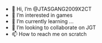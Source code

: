 - 👋 Hi, I’m @JTASGANG2009X2CT
- 👀 I’m interested in games
- 🌱 I’m currently learning ...
- 💞️ I’m looking to collaborate on JGT
- 📫 How to reach me on scratch

<!---
JTASGANG2009X2CT/JTASGANG2009X2CT is a ✨ special ✨ repository because its `README.md` (this file) appears on your GitHub profile.
You can click the Preview link to take a look at your changes.
--->


